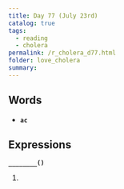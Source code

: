 ```yaml
---
title: Day 77 (July 23rd)
catalog: true
tags: 
  - reading
  - cholera
permalink: /r_cholera_d77.html
folder: love_cholera
summary: 
---
```


## Words

-   <b data-toggle="tooltip" data-original-title="{{site.data.glossary.ac}}">`ac`</b>



## Expressions

<b data-toggle="tooltip" data-original-title="{{site.data.answers.77_a}}">`________()`</b>

1.  